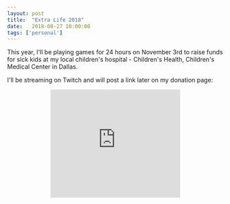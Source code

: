 ```yaml
---
layout: post
title:  "Extra Life 2018"
date:   2018-08-27 10:00:00
tags: ['personal']
---
```


This year, I'll be playing games for 24 hours on November 3rd to raise funds for sick kids at my local children's hospital - Children's Health, Children's Medical Center in Dallas. 

I'll be streaming on Twitch and will post a link later on my donation page:

<iframe src="https://www.extra-life.org/index.cfm?fuseaction=widgets.300x250thermo&participantID=319036" width="302" height="252" frameborder="0" scrolling="no" title="extra life donate link" style="margin: 0 auto; display: block;"><a href="https://www.extra-life.org/index.cfm?fuseaction=donorDrive.participant&participantID=319036">Make a Donation!</a></iframe>